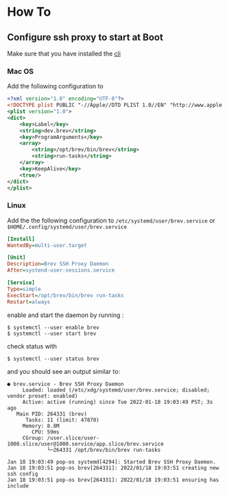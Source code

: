 # How To

## Configure ssh proxy to start at Boot

Make sure that you have installed the [cli](https://github.com/brevdev/brev-cli/)

### Mac OS

Add the following configuration to <!-- todo what location -->

```xml
<?xml version="1.0" encoding="UTF-8"?>
<!DOCTYPE plist PUBLIC "-//Apple//DTD PLIST 1.0//EN" "http://www.apple.com/DTDs/PropertyList-1.0.dtd">
<plist version="1.0">
<dict>
    <key>Label</key>
    <string>dev.brev</string>
    <key>ProgramArguments</key>
    <array>
        <string>/opt/brev/bin/brev</string>
        <string>run-tasks</string>
    </array>
    <key>KeepAlive</key>
    <true/>
</dict>
</plist>

```


### Linux

Add the the following configuration to `/etc/systemd/user/brev.service`
or `$HOME/.config/systemd/user/brev.service`

```ini
[Install]
WantedBy=multi-user.target

[Unit]
Description=Brev SSH Proxy Daemon
After=systend-user-sessions.service

[Service]
Type=simple
ExecStart=/opt/brev/bin/brev run-tasks
Restart=always
```

enable and start the daemon by running :
```shell
$ systemctl --user enable brev
$ systemctl --user start brev
```


check status with

```
$ systemctl --user status brev

```

and you should see an output similar to:

```shell
● brev.service - Brev SSH Proxy Daemon
     Loaded: loaded (/etc/xdg/systemd/user/brev.service; disabled; vendor preset: enabled)
     Active: active (running) since Tue 2022-01-18 19:03:49 PST; 3s ago
   Main PID: 264331 (brev)
      Tasks: 11 (limit: 47870)
     Memory: 8.8M
        CPU: 59ms
     CGroup: /user.slice/user-1000.slice/user@1000.service/app.slice/brev.service
             └─264331 /opt/brev/bin/brev run-tasks

Jan 18 19:03:49 pop-os systemd[4294]: Started Brev SSH Proxy Daemon.
Jan 18 19:03:51 pop-os brev[264331]: 2022/01/18 19:03:51 creating new ssh config
Jan 18 19:03:51 pop-os brev[264331]: 2022/01/18 19:03:51 ensuring has include
```
